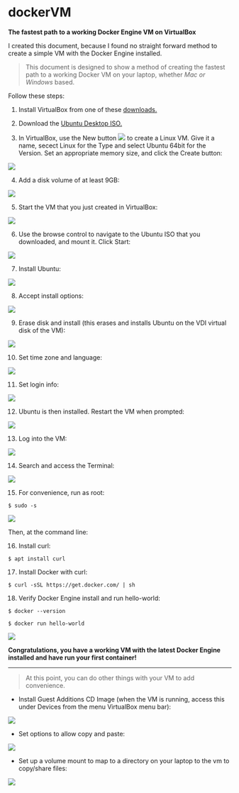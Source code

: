 # dockerVM

**The fastest path to a working Docker Engine VM on VirtualBox**

I created this document, because I found no straight forward method to create a simple VM with the Docker Engine installed.

> This document is designed to show a method of creating the fastest path to a working Docker VM on your laptop, whether *Mac or Windows* based.

Follow these steps:

1. Install VirtualBox from one of these [downloads.](http://www.oracle.com/technetwork/server-storage/virtualbox/downloads/index.html)

2. Download the [Ubuntu Desktop ISO.](https://www.ubuntu.com/download/desktop)

3. In VirtualBox, use the New button <img src=images/new.jpg /> to create a Linux VM.  Give it a name, secect Linux for the Type and select Ubuntu 64bit for the Version.  Set an appropriate memory size, and click the Create button:

<img src=images/2017-03-21_08-58-53.jpg />

4. Add a disk volume of at least 9GB:

<img src=images/2017-03-21_08-59-04.jpg />

5. Start the VM that you just created in VirtualBox:

<img src=images/2017-03-23_11-01-36.jpg />

6. Use the browse control to navigate to the Ubuntu ISO that you downloaded, and mount it.  Click Start:

<img src=images/2017-03-21_09-01-18new.jpg />

7. Install Ubuntu:

<img src=images/2017-03-21_09-02-18.jpg />

8. Accept install options:

<img src=images/2017-03-21_09-02-34.jpg />

9. Erase disk and install (this erases and installs Ubuntu on the VDI virtual disk of the VM):

<img src=images/2017-03-21_09-03-15.jpg />

10. Set time zone and language:

<img src=images/2017-03-21_09-03-31.jpg />

11. Set login info:

<img src=images/2017-03-21_09-04-38.jpg />

12. Ubuntu is then installed.  Restart the VM when prompted:

<img src=images/2017-03-21_09-11-37.jpg />

13. Log into the VM:

<img src=images/2017-03-21_09-12-57.jpg />

14. Search and access the Terminal:

<img src=images/2017-03-21_09-13-53.jpg />

15. For convenience, run as root:

```
$ sudo -s
```

<img src=images/2017-03-21_09-14-23.jpg />

Then, at the command line:

16. Install curl:

```
$ apt install curl
```

17. Install Docker with curl:

```
$ curl -sSL https://get.docker.com/ | sh
```

18. Verify Docker Engine install and run hello-world:

```
$ docker --version
```

```
$ docker run hello-world
```

<img src=images/2017-03-21_09-23-52.jpg />


**Congratulations, you have a working VM with the latest Docker Engine installed and have run your first container!**

***

> At this point, you can do other things with your VM to add convenience.

* Install Guest Additions CD Image (when the VM is running, access this under Devices from the menu VirtualBox menu bar):

<img src=images/2017-03-21_09-26-21.jpg />

* Set options to allow copy and paste:

<img src=images/2017-03-21_09-27-33.jpg />

* Set up a volume mount to map to a directory on your laptop to the vm to copy/share files:

<img src=images/2017-03-21_13-06-38.jpg />


